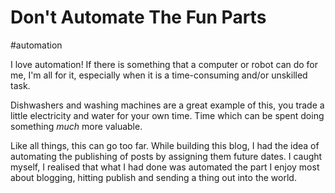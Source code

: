 # Don't Automate The Fun Parts

#automation

I love automation! If there is something that a computer or robot can do for me, I'm all for it, especially when it is
a time-consuming and/or unskilled task.

Dishwashers and washing machines are a great example of this, you trade a little electricity and water for your own
time. Time which can be spent doing something _much_ more valuable.

Like all things, this can go too far. While building this blog, I had the idea of automating the publishing of posts by
assigning them future dates. I caught myself, I realised that what I had done was automated the part I enjoy most about
blogging, hitting publish and sending a thing out into the world.

